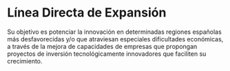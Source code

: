 # Línea Directa de Expansión
Su objetivo es potenciar la innovación en determinadas regiones españolas más desfavorecidas y/o que atraviesan especiales dificultades económicas, a través de la mejora de capacidades de empresas que propongan proyectos de inversión tecnológicamente innovadores que faciliten su crecimiento.
